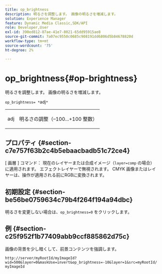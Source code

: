 ```yaml
---
title: op_brightness
description: 明るさを調整します。 画像の明るさを増減します。
solution: Experience Manager
feature: Dynamic Media Classic,SDK/API
role: Developer,User
exl-id: 390ed812-87ae-41e7-8021-65dd95915ae8
source-git-commit: 7a07ec9550c0685c908191dd6806d5b84678820d
workflow-type: tm+mt
source-wordcount: '75'
ht-degree: 2%

---
```


# op_brightness{#op-brightness}

明るさを調整します。 画像の明るさを増減します。

`op_brightness= *`adj`*`

<table id="simpletable_2B5DB95B1FF044C8BD226D4F8311E806"> 
 <tr class="strow"> 
  <td class="stentry"> <p><span class="varname"> adj</span> </p> </td> 
  <td class="stentry"> <p>明るさの調整（–100...+100 整数） </p></td> 
 </tr> 
</table>

## プロパティ {#section-c7e757f63b2c4b5ebaacbadb51c72ce4}

[ 画層 ] コマンド： 現在のレイヤーまたは合成イメージ（`layer=comp` の場合）に適用されます。 エフェクトレイヤーで無視されます。 CMYK 画像またはレイヤーは、操作が適用される前にRGBに変換されます。

## 初期設定 {#section-be56be0759634c79b4f264f194a94dbc}

明るさを変更しない場合は、`op_brightness=0` をクリックします。

## 例 {#section-c25f952f1b77409abb9ccf885862d75c}

画像の背景を少し暗くして、前景コンテンツを強調します。

`http://server/myRootId/myImageId?wid=500&layer=0&maskUse=invert&op_brightness=-10&layer=1&src=myRootId/myImageId`

